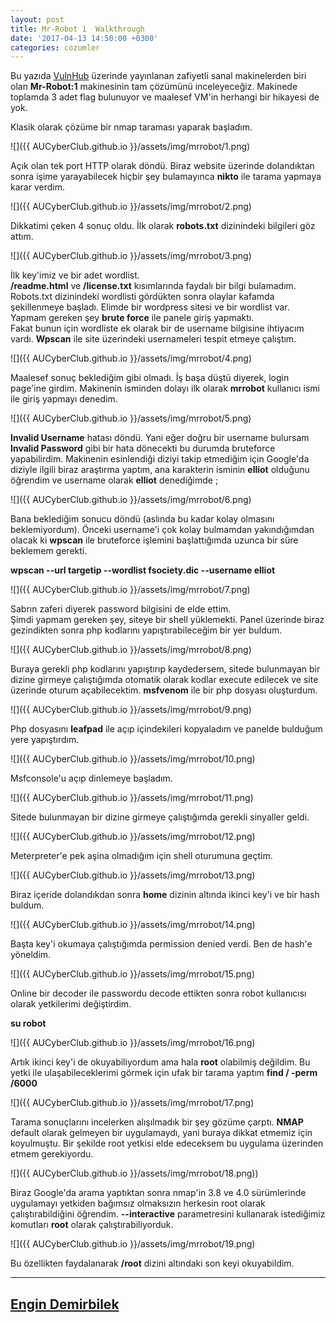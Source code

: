 ```yaml
---
layout: post
title: Mr-Robot 1  Walkthrough
date: '2017-04-13 14:50:00 +0300'
categories: cozumler
--- 
```


Bu yazıda [VulnHub](https://www.vulnhub.com/entry/mr-robot-1,151/) üzerinde yayınlanan zafiyetli sanal makinelerden biri olan **Mr-Robot:1** makinesinin tam çözümünü inceleyeceğiz. Makinede toplamda 3 adet flag bulunuyor ve maalesef VM'in herhangi bir hikayesi de yok.

Klasik olarak çözüme bir nmap taraması yaparak başladım.

![]({{ AUCyberClub.github.io }}/assets/img/mrrobot/1.png)


Açık olan tek port HTTP olarak döndü. Biraz website üzerinde dolandıktan sonra işime yarayabilecek hiçbir şey bulamayınca **nikto** ile tarama yapmaya karar verdim.

![]({{ AUCyberClub.github.io }}/assets/img/mrrobot/2.png)

Dikkatimi çeken 4 sonuç oldu. İlk olarak **robots.txt** dizinindeki bilgileri göz attım.

![]({{ AUCyberClub.github.io }}/assets/img/mrrobot/3.png)

İlk key'imiz ve bir adet wordlist.  
**/readme.html** ve **/license.txt** kısımlarında faydalı bir bilgi bulamadım.  
Robots.txt dizinindeki wordlisti gördükten sonra olaylar kafamda şekillenmeye başladı. Elimde bir wordpress sitesi ve bir wordlist var. Yapmam gereken şey **brute force** ile panele giriş yapmaktı.  
Fakat bunun için wordliste ek olarak bir de username bilgisine ihtiyacım vardı. **Wpscan** ile site üzerindeki usernameleri tespit etmeye çalıştım.  

![]({{ AUCyberClub.github.io }}/assets/img/mrrobot/4.png)

Maalesef sonuç beklediğim gibi olmadı. İş başa düştü diyerek, login page'ine girdim. Makinenin isminden dolayı ilk olarak **mrrobot** kullanıcı ismi ile giriş yapmayı denedim.

![]({{ AUCyberClub.github.io }}/assets/img/mrrobot/5.png)

**Invalid Username** hatası döndü. Yani eğer doğru bir username bulursam **Invalid Password** gibi bir hata dönecekti bu durumda bruteforce yapabilirdim. Makinenin esinlendiği diziyi takip etmediğim için Google'da diziyle ilgili biraz araştırma yaptım, ana karakterin isminin **elliot** olduğunu öğrendim ve username olarak **elliot** denediğimde ;

![]({{ AUCyberClub.github.io }}/assets/img/mrrobot/6.png)

Bana beklediğim sonucu döndü (aslında bu kadar kolay olmasını beklemiyordum). Önceki username'i çok kolay bulmamdan yakındığımdan olacak ki **wpscan** ile bruteforce işlemini başlattığımda uzunca bir süre beklemem gerekti.

**wpscan --url targetip --wordlist fsociety.dic --username elliot**

![]({{ AUCyberClub.github.io }}/assets/img/mrrobot/7.png)

Sabrın zaferi diyerek password bilgisini de elde ettim.  
Şimdi yapmam gereken şey, siteye bir shell yüklemekti. Panel üzerinde biraz gezindikten sonra php kodlarını yapıştırabileceğim bir yer buldum.

![]({{ AUCyberClub.github.io }}/assets/img/mrrobot/8.png)

Buraya gerekli php kodlarını yapıştırıp kaydedersem, sitede bulunmayan bir dizine girmeye çalıştığımda otomatik olarak kodlar execute edilecek ve site üzerinde oturum açabilecektim.
**msfvenom** ile bir php dosyası oluşturdum.

![]({{ AUCyberClub.github.io }}/assets/img/mrrobot/9.png)

Php dosyasını **leafpad** ile açıp içindekileri kopyaladım ve panelde bulduğum yere yapıştırdım.

![]({{ AUCyberClub.github.io }}/assets/img/mrrobot/10.png)

Msfconsole'u açıp dinlemeye başladım.

![]({{ AUCyberClub.github.io }}/assets/img/mrrobot/11.png)

Sitede bulunmayan bir dizine girmeye çalıştığımda gerekli sinyaller geldi.

![]({{ AUCyberClub.github.io }}/assets/img/mrrobot/12.png)

Meterpreter'e pek aşina olmadığım için shell oturumuna geçtim.

![]({{ AUCyberClub.github.io }}/assets/img/mrrobot/13.png)

Biraz içeride dolandıkdan sonra **home** dizinin altında ikinci key'i ve bir hash buldum.

![]({{ AUCyberClub.github.io }}/assets/img/mrrobot/14.png)

Başta key'i okumaya çalıştığımda permission denied verdi. Ben de hash'e yöneldim.

![]({{ AUCyberClub.github.io }}/assets/img/mrrobot/15.png)

Online bir decoder ile passwordu decode ettikten sonra robot kullanıcısı olarak yetkilerimi değiştirdim.

**su robot**

![]({{ AUCyberClub.github.io }}/assets/img/mrrobot/16.png)

Artık ikinci key'i de okuyabiliyordum ama hala **root** olabilmiş değildim. Bu yetki ile ulaşabileceklerimi görmek için ufak bir tarama yaptım
**find / -perm /6000**


![]({{ AUCyberClub.github.io }}/assets/img/mrrobot/17.png)

Tarama sonuçlarını incelerken alışılmadık bir şey gözüme çarptı. **NMAP** default olarak gelmeyen bir uygulamaydı, yani buraya dikkat etmemiz için koyulmuştu. Bir şekilde root yetkisi elde edeceksem bu uygulama üzerinden etmem gerekiyordu.

![]({{ AUCyberClub.github.io }}/assets/img/mrrobot/18.png))

Biraz Google'da arama yaptıktan sonra nmap'in 3.8 ve 4.0 sürümlerinde uygulamayı yetkiden bağımsız olmaksızın herkesin root olarak çalıştırabildiğini öğrendim. **--interactive**  parametresini kullanarak istediğimiz komutları **root** olarak çalıştırabiliyorduk.

![]({{ AUCyberClub.github.io }}/assets/img/mrrobot/19.png)

Bu özellikten faydalanarak **/root** dizini altındaki son keyi okuyabildim.

---
**[Engin Demirbilek](https://twitter.com/Hyal0id)**
---
